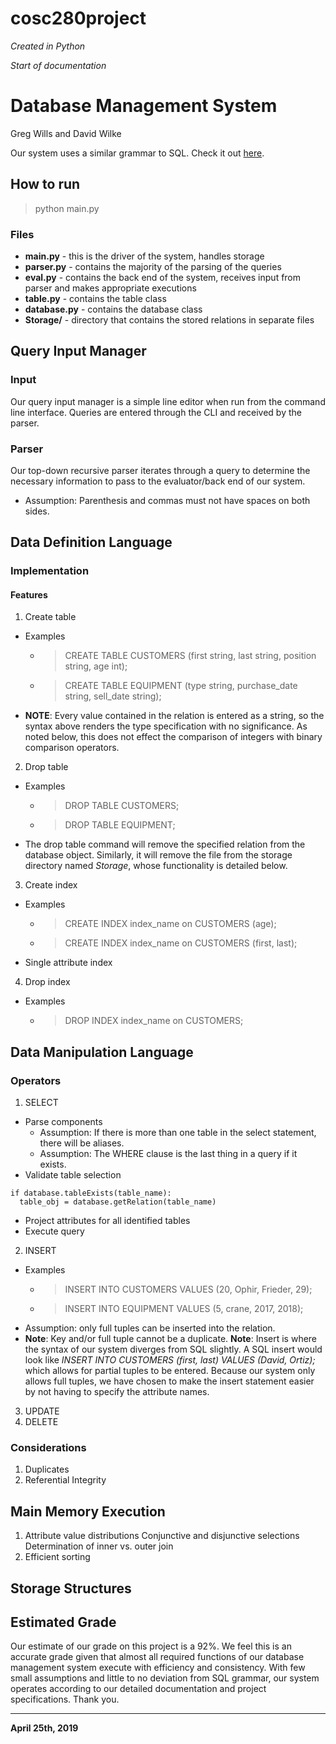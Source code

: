 # cosc280project
*Created in Python*

*Start of documentation*

# Database Management System
Greg Wills and David Wilke

Our system uses a similar grammar to SQL. Check it out [here](https://forcedotcom.github.io/phoenix/).

## How to run
> python main.py

### Files
* **main.py** - this is the driver of the system, handles storage
* **parser.py** - contains the majority of the parsing of the queries
* **eval.py** - contains the back end of the system, receives input from parser and makes appropriate executions
* **table.py** - contains the table class
* **database.py** - contains the database class
* **Storage/** - directory that contains the stored relations in separate files

## Query Input Manager
### Input
Our query input manager is a simple line editor when run from the command line interface. Queries
are entered through the CLI and received by the parser.

### Parser
Our top-down recursive parser iterates through a query to determine the necessary information
to pass to the evaluator/back end of our system.
* Assumption: Parenthesis and commas must not have spaces on both sides.

## Data Definition Language
### Implementation

#### Features
  1. Create table
  - Examples
    - > CREATE TABLE CUSTOMERS (first string, last string, position string, age int);
    - > CREATE TABLE EQUIPMENT (type string, purchase_date string, sell_date string);
  - **NOTE**: Every value contained in the relation is entered as a string, so the syntax above renders the type specification with no significance. As noted below, this does not effect the comparison of integers with binary comparison operators.
  2. Drop table
  - Examples
    - > DROP TABLE CUSTOMERS;
    - > DROP TABLE EQUIPMENT;
  - The drop table command will remove the specified relation from the database object. Similarly, it will remove the file from the storage directory named *Storage*, whose functionality is detailed below.
  3. Create index
  - Examples
    - > CREATE INDEX index_name on CUSTOMERS (age);
    - > CREATE INDEX index_name on CUSTOMERS (first, last);
  * Single attribute index
  4. Drop index
  - Examples
    - > DROP INDEX index_name on CUSTOMERS;

## Data Manipulation Language

### Operators
  1. SELECT
  - Parse components
    - Assumption: If there is more than one table in the select statement, there will be aliases.
    - Assumption: The WHERE clause is the last thing in a query if it exists.
  - Validate table selection
  ```
  if database.tableExists(table_name):
    table_obj = database.getRelation(table_name)
  ```
  - Project attributes for all identified tables
  - Execute query
  2. INSERT
  - Examples
    - > INSERT INTO CUSTOMERS VALUES (20, Ophir, Frieder, 29);
    - > INSERT INTO EQUIPMENT VALUES (5, crane, 2017, 2018);
  - Assumption: only full tuples can be inserted into the relation.
  - **Note**: Key and/or full tuple cannot be a duplicate.
    **Note**: Insert is where the syntax of our system diverges from SQL slightly. A SQL insert would look like *INSERT INTO CUSTOMERS (first, last) VALUES (David, Ortiz);* which allows for partial tuples to be entered. Because our system only allows full tuples, we have chosen to make the insert statement easier by not having to specify the attribute names.
  3. UPDATE
  4. DELETE

### Considerations
  1. Duplicates
  2. Referential Integrity

## Main Memory Execution

1. Attribute value distributions
   Conjunctive and disjunctive selections
   Determination of inner vs. outer join
2. Efficient sorting

## Storage Structures



## Estimated Grade
Our estimate of our grade on this project is a 92%. We feel this is an accurate grade given that almost all required functions of our database management system execute with efficiency and consistency. With few small assumptions and little to no deviation from SQL grammar, our system operates according to our detailed documentation and project specifications. Thank you.

----
**April 25th, 2019**
